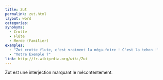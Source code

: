 ```yaml
---
title: Zut
permalink: zut.html
layout: word
categories:
synonyms:
  - Crotte
  - Flûte
  - Merde (Familier)
examples:
  - "Zut crotte flute, c'est vraiment la méga-foire ! C'est la tehon !"
  - "Votre Exemple ?"
link: http://fr.wikipedia.org/wiki/Zut
---
```


Zut est une interjection marquant le mécontentement. 

